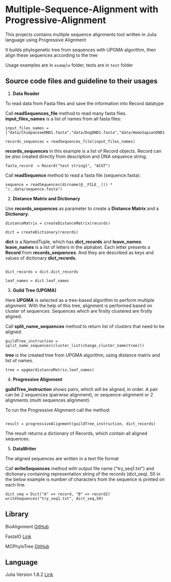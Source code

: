 # Multiple-Sequence-Alignment with Progressive-Alignment
This projects contains multiple sequence alignments tool written in Julia language using Progressive Alignment 

It builds phylogenetic tree from sequences with UPGMA algorithm, then align these sequences according to the tree

Usage examples are in ```example``` folder, tests are in ```test``` folder

## Source code files and guideline to their usages

1. **Data Reader** 

To read data from Fasta files and save the information into Record datatype 

Call **readSequences_file** method to read many fasta files. **input_files_names** is a list of names from all fasta files: 

```
input_files_names = ["data/ChimpanzeeDND1.fasta","data/DogDND1.fasta","data/HomoSapienDND1.fasta","data/MouseDND1.fasta"] 

records_sequences = readSequences_file(input_files_names) 
 ```

**records_sequences** in this example is a list of Record objects. Record can be also created directly from description and DNA sequence string. 

```
fasta_record  = Record("test string1", "ACGT") 

```

Call **readSequence** method to read a fasta file (sequence.fasta): 


```
sequence = readSequences(dirname(@__FILE__()) * "/..data/sequence.fasta") 

```

2. **Distance Matrix and Dictionary** 

Use **records_sequences** as parameter to create a **Distance Matrix** and a **Dictionary**. 


```
distanceMatrix = createDistanceMatrix(records) 

dict = createDictionary(records) 

```

**dict** is a NamedTuple, which has **dict_records** and **leave_names**. **leave_names** is a list of letters in the alphabet. Each letter presents a **Record** from **records_sequences**. And they are described as keys and values of dictionary **dict_records**. 

```

dict_records = dict.dict_records 

leaf_names = dict.leaf_names 

```
3. **Guild Tree (UPGMA)**

Here **UPGMA** is selected as a tree-based algorithm to perform multiple alignment. With the help of this tree, alignment is performed based on cluster of sequences. Sequences which are firstly clustered are firstly aligned. 

Call **split_name_sequences** method to return list of clusters that need to be aligned: 

```
guildTree_instruction = split_name_sequences(cluster_list(change_cluster_name(tree))) 
```

**tree** is the created tree from UPGMA algorithm, using distance matrix and list of names. 

```
tree = upgma(distanceMatrix,leaf_names)
```
4. **Progressive Alignment**

**guildTree_instruction** shows pairs, which will be aligned, in order. A pair can be 2 sequences (pairwise alignment), or sequence-alignment or 2 alignments (multi sequences alignment).  

To run the Progressive Alignment call the method: 
```

result = progressiveAlignment(guildTree_instruction, dict_records) 
```

The result returns a dictionary of Records, which contain all aligned sequences. 

5. **DataWriter**

The aligned sequences are written in a text file format 

Call **writeSequences** method with output file name ("try_seq1.txt") and dictionary containing representation string of the records (dict_seq). 50 in the below example is number of characters from the sequence is printed on each line. 

```
dict_seq = Dict("A" => record, "B" => record2) 
writeSequences("try_seq1.txt", dict_seq,50) 
```

## Library

BioAlignment [GitHub](https://github.com/BioJulia/BioAlignments.jl.git)

FastaIO [Link](https://docs.juliahub.com/FastaIO/i12XQ/1.0.0/)

MCPhyloTree [GitHub](https://github.com/erathorn/MCPhyloTree.jl.git)

## Language

Julia Version 1.8.2 [Link](https://julialang.org/downloads/)


